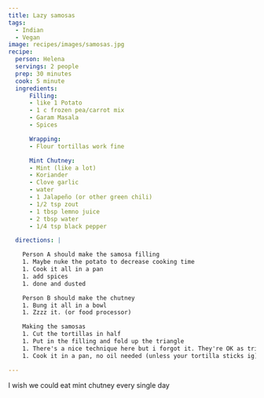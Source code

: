 ```yaml
---
title: Lazy samosas
tags:
  - Indian
  - Vegan
image: recipes/images/samosas.jpg
recipe:
  person: Helena
  servings: 2 people
  prep: 30 minutes
  cook: 5 minute
  ingredients:
      Filling:
      - like 1 Potato
      - 1 c frozen pea/carrot mix
      - Garam Masala
      - Spices

      Wrapping:
      - Flour tortillas work fine

      Mint Chutney:
      - Mint (like a lot)
      - Koriander
      - Clove garlic
      - water
      - 1 Jalapeño (or other green chili)
      - 1/2 tsp zout
      - 1 tbsp lemno juice
      - 2 tbsp water
      - 1/4 tsp black pepper

  directions: |

    Person A should make the samosa filling
    1. Maybe nuke the potato to decrease cooking time
    1. Cook it all in a pan
    1. add spices
    1. done and dusted

    Person B should make the chutney
    1. Bung it all in a bowl
    1. Zzzz it. (or food processor)

    Making the samosas
    1. Cut the tortillas in half
    1. Put in the filling and fold up the triangle
    1. There's a nice technique here but i forgot it. They're OK as triangles.
    1. Cook it in a pan, no oil needed (unless your tortilla sticks ig)

---
```


I wish we could eat mint chutney every single day

